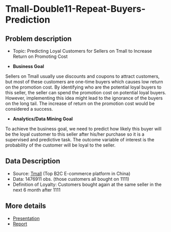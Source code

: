 # Tmall-Double11-Repeat-Buyers-Prediction

## Problem description
- Topic: Predicting Loyal Customers for Sellers on Tmall to Increase Return on Promoting Cost

- **Business Goal**

Sellers on Tmall usually use discounts and coupons to attract customers, but most of these customers are one-time buyers which causes low return on the promotion cost. By identifying who are the potential loyal buyers to this seller, the seller can spend the promotion cost on potential loyal buyers. However, implementing this idea might lead to the ignorance of the buyers on the long tail. The increase of return on the promotion cost would be considered a success.

- **Analytics/Data Mining Goal**

To achieve the business goal, we need to predict how likely this buyer will be the loyal customer to this seller after his/her purchase so it is a supervised and predictive task. The outcome variable of interest is the probability of the customer will be loyal to the seller.


## Data Description
- Source: [Tmall](https://tianchi.aliyun.com/competition/entrance/231576/information) (Top B2C E-commerce platform in China)
- Data: 1476911 obs. (those customers all bought on 1111)
- Definition of Loyalty: Customers bought again at the same seller in the next 6
month after 1111

## More details
- [Presentation](https://github.com/tzuhsuancheng/Tmall-Double11-Repeat-Buyers-Prediction/blob/main/Tmall-Presentation.pdf)
- [Report](https://github.com/tzuhsuancheng/Tmall-Double11-Repeat-Buyers-Prediction/blob/main/Tmall-Report.pdf)

